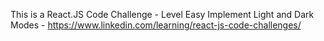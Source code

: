This is a React.JS Code Challenge - Level Easy
Implement Light and Dark Modes - https://www.linkedin.com/learning/react-js-code-challenges/